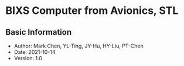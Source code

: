 # BIXS Computer from Avionics, STL
## Basic Information
- Author: Mark Chen, YL-Ting, JY-Hu, HY-Liu, PT-Chen
- Date: 2021-10-14
- Version: 1.0
